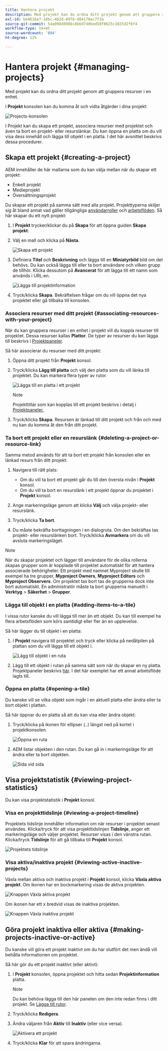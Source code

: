 ```yaml
---
title: Hantera projekt
description: Med projekt kan du ordna ditt projekt genom att gruppera resurser i en enhet som du kan komma åt och hantera i projektkonsolen
exl-id: be4616e7-18bc-4b2d-89f6-d04178ac7f3a
source-git-commit: 54a098d8986c8bbd740bed50f8625c1025d2f6f4
workflow-type: tm+mt
source-wordcount: '894'
ht-degree: 12%

---
```


# Hantera projekt {#managing-projects}

Med projekt kan du ordna ditt projekt genom att gruppera resurser i en enhet.

I **Projekt** konsolen kan du komma åt och vidta åtgärder i dina projekt:

![Projects-konsolen](/help/sites-cloud/authoring/assets/projects-console.png)

I Projekt kan du skapa ett projekt, associera resurser med projektet och även ta bort en projekt- eller resurslänkar. Du kan öppna en platta om du vill visa dess innehåll och lägga till objekt i en platta. I det här avsnittet beskrivs dessa procedurer.

## Skapa ett projekt {#creating-a-project}

AEM innehåller de här mallarna som du kan välja mellan när du skapar ett projekt:

* Enkelt projekt
* Medieprojekt
* Översättningsprojekt

<!-- Hiding product photoshoot via cqdoc-18072 as it is not available in Skyline.
* Product Photo Shoot Project 
-->

Du skapar ett projekt på samma sätt med alla projekt. Projekttyperna skiljer sig åt bland annat vad gäller tillgängliga [användarroller](/help/sites-cloud/authoring/projects/overview.md) och [arbetsflöden](/help/sites-cloud/authoring/projects/workflows.md).  Så här skapar du ett nytt projekt:

1. I **Projekt** trycker/klickar du på **Skapa** för att öppna guiden **Skapa projekt**:
1. Välj en mall och klicka på **Nästa**.

   ![Skapa ett projekt](/help/sites-cloud/authoring/assets/projects-create.png)

1. Definiera **Titel** och **Beskrivning** och lägga till en **Miniatyrbild** bild om det behövs. Du kan också lägga till eller ta bort användare och vilken grupp de tillhör. Klicka dessutom på **Avancerat** för att lägga till ett namn som används i URL:en.

   ![Lägga till projektinformation](/help/sites-cloud/authoring/assets/projects-add-team.png)

1. Tryck/klicka **Skapa**. Bekräftelsen frågar om du vill öppna det nya projektet eller gå tillbaka till konsolen.

### Associera resurser med ditt projekt {#associating-resources-with-your-project}

När du kan gruppera resurser i en enhet i projekt vill du koppla resurser till projektet. Dessa resurser kallas **Plattor**. De typer av resurser du kan lägga till beskrivs i [Projektpaneler](/help/sites-cloud/authoring/projects/overview.md#project-tiles).

Så här associerar du resurser med ditt projekt:

1. Öppna ditt projekt från **Projekt** konsol.
1. Tryck/klicka **Lägg till platta** och välj den platta som du vill länka till projektet. Du kan markera flera typer av rutor.

   ![Lägga till en platta i ett projekt](/help/sites-cloud/authoring/assets/projects-add-tile.png)

   >[!NOTE]
   >
   >Projekttitlar som kan kopplas till ett projekt beskrivs i detalj i [Projektpaneler.](/help/sites-cloud/authoring/projects/overview.md#project-tiles)

1. Tryck/klicka **Skapa**. Resursen är länkad till ditt projekt och från och med nu kan du komma åt den från ditt projekt.

### Ta bort ett projekt eller en resurslänk {#deleting-a-project-or-resource-link}

Samma metod används för att ta bort ett projekt från konsolen eller en länkad resurs från ditt projekt:

1. Navigera till rätt plats:

   * Om du vill ta bort ett projekt går du till den översta nivån i **Projekt** konsol.
   * Om du vill ta bort en resurslänk i ett projekt öppnar du projektet i **Projekt** konsol.

1. Ange markeringsläge genom att klicka **Välj** och välja projekt- eller resurslänk.
1. Tryck/klicka **Ta bort**.

1. Du måste bekräfta borttagningen i en dialogruta. Om den bekräftas tas projekt- eller resurslänken bort. Tryck/klicka **Avmarkera** om du vill avsluta markeringsläget.

>[!NOTE]
>
>När du skapar projektet och lägger till användare för de olika rollerna skapas grupper som är kopplade till projektet automatiskt för att hantera associerade behörigheter. Ett projekt med namnet Myproject skulle till exempel ha tre grupper, **Myproject Owners**, **Myproject Editors** och **Myproject Observers**. Om projektet tas bort tas de grupperna dock inte bort automatiskt. En administratör måste ta bort grupperna manuellt i **Verktyg** > **Säkerhet** > **Grupper**.

### Lägga till objekt i en platta {#adding-items-to-a-tile}

I vissa rutor kanske du vill lägga till mer än ett objekt. Du kan till exempel ha flera arbetsflöden som körs samtidigt eller fler än en upplevelse.

Så här lägger du till objekt i en platta:

1. I **Projekt** navigera till projektet och tryck eller klicka på nedåtpilen på plattan som du vill lägga till ett objekt i.

   ![Lägg till objekt i en ruta](/help/sites-cloud/authoring/assets/project-workflows.png)

1. Lägg till ett objekt i rutan på samma sätt som när du skapar en ny platta. Projektpaneler beskrivs [här](/help/sites-cloud/authoring/projects/overview.md#project-tiles). I det här exemplet har ett annat arbetsflöde lagts till.

### Öppna en platta {#opening-a-tile}

Du kanske vill se vilka objekt som ingår i en aktuell platta eller ändra eller ta bort objekt i plattan.

Så här öppnar du en platta så att du kan visa eller ändra objekt:

1. Tryck/klicka på ikonen för ellipser (..) längst ned på kortet i projektkonsolen.

   ![Öppna en ruta](/help/sites-cloud/authoring/assets/project-links.png)

1. AEM listar objekten i den rutan. Du kan gå in i markeringsläge för att ändra eller ta bort objekten.

   ![Sida vid sida](/help/sites-cloud/authoring/assets/projects-add-link.png)

## Visa projektstatistik {#viewing-project-statistics}

Du kan visa projektstatistik i **Projekt** konsol.

### Visa en projekttidslinje {#viewing-a-project-timeline}

Projektets tidslinje innehåller information om när resurser i projektet senast användes. Klicka/tryck för att visa projekttidslinjen **Tidslinje**, anger ett markeringsläge och väljer projektet. Resurser visas i den vänstra rutan. Klicka/tryck **Tidslinje** för att gå tillbaka till **Projekt** konsol.

![Projektets tidslinje](/help/sites-cloud/authoring/assets/projects-timeline.png)

### Visa aktiva/inaktiva projekt {#viewing-active-inactive-projects}

Växla mellan aktiva och inaktiva projekt i **Projekt** konsol, klicka **Växla aktiva projekt**. Om ikonen har en bockmarkering visas de aktiva projekten.

![Knappen Växla aktiva projekt](/help/sites-cloud/authoring/assets/projects-active.png)

Om ikonen har ett x bredvid visas de inaktiva projekten.

![Knappen Växla inaktiva projekt](/help/sites-cloud/authoring/assets/projects-inactive.png)

## Göra projekt inaktiva eller aktiva {#making-projects-inactive-or-active}

Du kanske vill göra ett projekt inaktivt om du har slutfört det men ändå vill behålla informationen om projektet.

Så här gör du ett projekt inaktivt (eller aktivt):

1. I **Projekt** konsolen, öppna projektet och hitta sedan **Projektinformation** platta.

   >[!NOTE]
   Du kan behöva lägga till den här panelen om den inte redan finns i ditt projekt. Se [Lägga till rutor](#adding-items-to-a-tile).

1. Tryck/klicka **Redigera**.
1. Ändra väljaren från **Aktiv** till **Inaktiv** (eller vice versa).

   ![Aktivera ett projekt](/help/sites-cloud/authoring/assets/projects-add-team.png)

1. Tryck/klicka **Klar** för att spara ändringarna.
